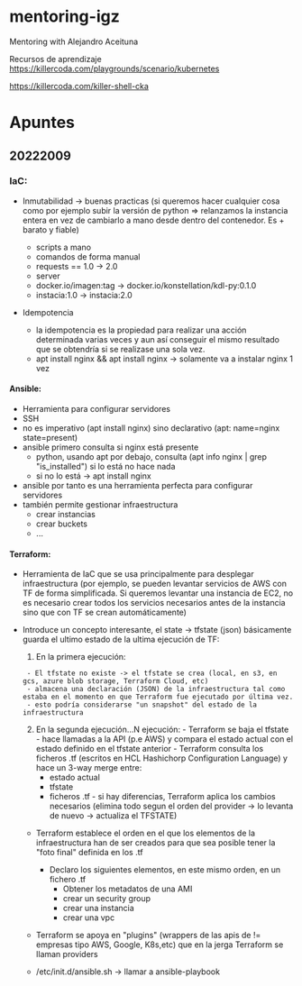 # mentoring-igz
Mentoring with Alejandro Aceituna


Recursos de aprendizaje
https://killercoda.com/playgrounds/scenario/kubernetes

https://killercoda.com/killer-shell-cka



# Apuntes

## 20222009

### IaC:
 
 - Inmutabilidad -> buenas practicas (si queremos hacer cualquier cosa como por ejemplo subir la versión de python => relanzamos la instancia entera en vez de cambiarlo a mano desde dentro del contenedor. Es + barato y fiable)
   - scripts a mano
   - comandos de forma manual
   - requests == 1.0 -> 2.0
   - server
   - docker.io/imagen:tag -> docker.io/konstellation/kdl-py:0.1.0
   - instacia:1.0 -> instacia:2.0
 
 - Idempotencia 
   - la idempotencia es la propiedad para realizar una acción determinada varias veces y aun así conseguir el mismo resultado que se obtendría si se realizase una sola vez.
   - apt install nginx && apt install nginx -> solamente va a instalar nginx 1 vez

#### Ansible:
   - Herramienta para configurar servidores
   - SSH
   - no es imperativo (apt install nginx) sino declarativo (apt: name=nginx state=present)
   - ansible primero consulta si nginx está presente
     - python, usando apt por debajo, consulta (apt info nginx | grep "is_installed") si lo está no hace nada
     - si no lo está -> apt install nginx
   - ansible por tanto es una herramienta perfecta para configurar servidores
   - también permite gestionar infraestructura
     - crear instancias
     - crear buckets
     - ...
 
#### Terraform:
   - Herramienta de IaC que se usa principalmente para desplegar infraestructura (por ejemplo, se pueden levantar servicios de AWS con TF de forma simplificada. Si queremos levantar una instancia de EC2, no es necesario crear todos los servicios necesarios antes de la instancia sino que con TF se crean automáticamente)
- Introduce un concepto interesante, el state -> tfstate (json) básicamente guarda el ultimo estado de la ultima ejecución de TF:
 
     1. En la primera ejecución:
 
       - El tfstate no existe -> el tfstate se crea (local, en s3, en gcs, azure blob storage, Terraform Cloud, etc)
       - almacena una declaración (JSON) de la infraestructura tal como estaba en el momento en que Terraform fue ejecutado por última vez.
       - esto podría considerarse "un snapshot" del estado de la infraestructura
 
     2. En la segunda ejecución…N ejecución:
       - Terraform se baja el tfstate
       - hace llamadas a la API (p.e AWS) y compara el estado actual con el estado definido en el tfstate anterior
       - Terraform consulta los ficheros .tf (escritos en HCL Hashichorp Configuration Language) y hace un 3-way merge entre:
         - estado actual
         - tfstate
         - ficheros .tf
       - si hay diferencias, Terraform aplica los cambios necesarios (elimina todo segun el orden del provider -> lo levanta de nuevo -> actualiza el TFSTATE)
 
   - Terraform establece el orden en el que los elementos de la infraestructura han de ser creados para que sea posible tener la "foto final" definida en los .tf
     - Declaro los siguientes elementos, en este mismo orden, en un fichero .tf
       - Obtener los metadatos de una AMI
       - crear un security group
       - crear una instancia
       - crear una vpc
   - Terraform se apoya en "plugins" (wrappers de las apis de != empresas tipo AWS, Google, K8s,etc) que en la jerga Terraform se llaman providers 
 
 
   - /etc/init.d/ansible.sh -> llamar a ansible-playbook

